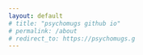 ```yaml
---
layout: default
# title: "psychomugs github io"
# permalink: /about
# redirect_to: https://psychomugs.g
---
```

